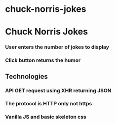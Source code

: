 # chuck-norris-jokes

# Chuck Norris Jokes

### User enters the number of jokes to display

### Click button returns the humor

## Technologies

### API GET request using XHR returning JSON

### The protocol is HTTP only not https

### Vanilla JS and basic skeleton css
